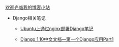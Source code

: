 [欢迎光临我的博客小站](http://www.spiderpy.cn/)

* Django相关笔记

    * [Ubuntu上通过nginx部署Django笔记](https://github.com/jhao104/memory-notes/blob/master/Django/Ubuntu%E4%B8%8A%E9%80%9A%E8%BF%87nginx%E9%83%A8%E7%BD%B2Django%E7%AC%94%E8%AE%B0.md)
    
    * [Django 1.10中文文档—第一个Django应用Part1](https://github.com/jhao104/memory-notes/blob/master/Django/Django%201.10%E4%B8%AD%E6%96%87%E6%96%87%E6%A1%A3%E2%80%94%E7%AC%AC%E4%B8%80%E4%B8%AADjango%E5%BA%94%E7%94%A8Part1.md)